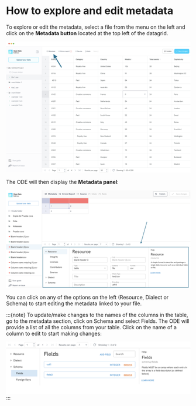 # How to explore and edit metadata

To explore or edit the metadata, select a file from the menu on the left and click on the **Metadata button** located at the top left of the datagrid.

![Metadata Button](./assets/explore-edit-metadata/metadata-button.png)

The ODE will then display the **Metadata panel**:

![Metadata panel](./assets/explore-edit-metadata/metadata-panel.png)

You can click on any of the options on the left (Resource, Dialect or Schema) to start editing the metadata linked to your file.

:::{note}
To update/make changes to the names of the columns in the table, go to the metadata section, click on Schema and select Fields. The ODE will provide a list of all the columns from your table. Click on the name of a column to edit to start making changes:

![Changing column names](./assets/explore-edit-metadata/changing-column-names.png)
:::
